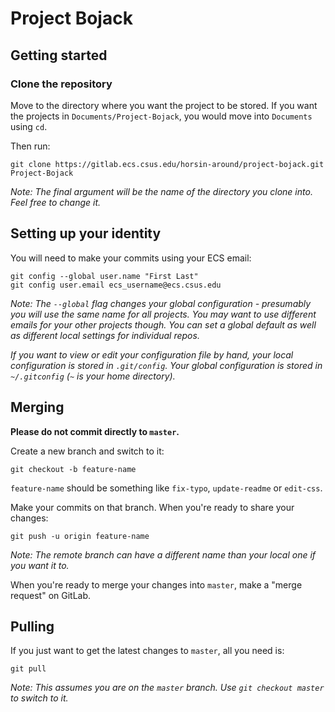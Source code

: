 # Project Bojack

## Getting started

### Clone the repository

Move to the directory where you want the project to be stored.
If you want the projects in `Documents/Project-Bojack`, you would move into `Documents` using `cd`.

Then run:

```
git clone https://gitlab.ecs.csus.edu/horsin-around/project-bojack.git Project-Bojack
```

_Note: The final argument will be the name of the directory you clone into. Feel free to change it._

## Setting up your identity

You will need to make your commits using your ECS email:

```
git config --global user.name "First Last"
git config user.email ecs_username@ecs.csus.edu
```

_Note: The `--global` flag changes your global configuration - presumably you will use the same name
for all projects.
You may want to use different emails for your other projects though. You can set a global default as
well as different local settings for individual repos._

_If you want to view or edit your configuration file by hand, your local configuration is stored in
`.git/config`. Your global configuration is stored in `~/.gitconfig` (`~` is your home directory)._

## Merging

**Please do not commit directly to `master`.**

Create a new branch and switch to it:

```
git checkout -b feature-name
```

`feature-name` should be something like `fix-typo`, `update-readme` or `edit-css`.

Make your commits on that branch. When you're ready to share your changes:

```
git push -u origin feature-name
```

_Note: The remote branch can have a different name than your local one if you want it to._

When you're ready to merge your changes into `master`, make a "merge request" on GitLab.

## Pulling

If you just want to get the latest changes to `master`, all you need is:

```
git pull
```

_Note: This assumes you are on the `master` branch. Use `git checkout master` to switch to it._
